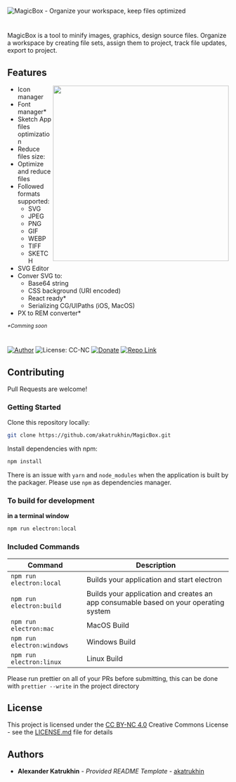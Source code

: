 ![MagicBox - Organize your workspace, keep files optimized](https://katrukhin.com/magic-box/github-header-3.jpg)

#

MagicBox is a tool to minify images, graphics, design source files. Organize a workspace by creating file sets, assign them to project, track file updates, export to project.

## Features

<img align="right" width="400" height="auto" src="https://katrukhin.com/magic-box/preview.gif">

- Icon manager
- Font manager\*
- Sketch App files optimization
- Reduce files size:
- Optimize and reduce files
- Followed formats supported:
  - SVG
  - JPEG
  - PNG
  - GIF
  - WEBP
  - TIFF
  - SKETCH
- SVG Editor
- Conver SVG to:
  - Base64 string
  - CSS background (URI encoded)
  - React ready\*
  - Serializing CG/UIPaths (iOS, MacOS)
- PX to REM converter\*

<sup><i>\*Comming soon</i></sup>

#

[![Author](https://img.shields.io/badge/Author-katrukhin-brightgreen.svg)](https://katrukhin.com)
![License: CC-NC](https://img.shields.io/badge/License-CCNC-blue.svg)
[![Donate](https://img.shields.io/badge/Donate-PayPal-brightgreen.svg)](https://paypal.me/katrukhin)
[![Repo Link](https://img.shields.io/badge/Repo-Link-black.svg)](https://github.com/akatrukhin/MagicBox)

## Contributing

Pull Requests are welcome!

### Getting Started

Clone this repository locally:

```bash
git clone https://github.com/akatrukhin/MagicBox.git
```

Install dependencies with npm:

```bash
npm install
```

There is an issue with `yarn` and `node_modules` when the application is built by the packager. Please use `npm` as dependencies manager.

### To build for development

**in a terminal window**

```bash
npm run electron:local
```

### Included Commands

| Command                    | Description                                                                          |
| -------------------------- | ------------------------------------------------------------------------------------ |
| `npm run electron:local`   | Builds your application and start electron                                           |
| `npm run electron:build`   | Builds your application and creates an app consumable based on your operating system |
| `npm run electron:mac`     | MacOS Build                                                                          |
| `npm run electron:windows` | Windows Build                                                                        |
| `npm run electron:linux`   | Linux Build                                                                          |

Please run prettier on all of your PRs before submitting, this can be done with `prettier --write` in the project directory

## License

This project is licensed under the [CC BY-NC 4.0](LICENSE.md)
Creative Commons License - see the [LICENSE.md](LICENSE.md) file for
details

## Authors

- **Alexander Katrukhin** - _Provided README Template_ -
  [akatrukhin](https://github.com/akatrukhin)
